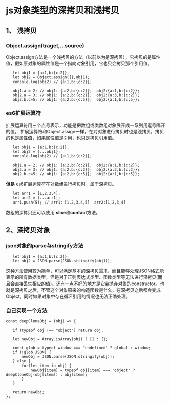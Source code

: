 # js对象类型的深拷贝和浅拷贝

## 1、 浅拷贝
### Object.assign(traget,...source)
Object.assign方法是一个浅拷贝的方法（以前以为是深拷贝），它拷贝的是属性值，假如原对象的属性值是一个指向对象引用，它也只会拷贝那个引用值。

 ```
    let obj1 = {a:1,b:{c:2}};
    let obj2 = Object.assign({},obj1);
    console.log(obj2) // {a:1,b:{c:2}};

    obj1.a = 2; // obj1: {a:2,b:{c:2}};  obj2:{a:1,b:{c:2}};
    obj2.a = 3; // obj1: {a:2,b:{c:2}};  obj2:{a:3,b:{c:2}};
    obj2.b.c=5; // obj1: {a:2,b:{c:5}};  obj2:{a:1,b:{c:5}};
 ```

 ### es6扩展运算符
 扩展运算符用三个点号表示，功能是把数组或类数组对象展开成一系列用逗号隔开的值。
 扩展运算符和Object.assign一样，在对对象进行拷贝时也是浅拷贝，拷贝的也是属性值，如果属性值是引用，也只是拷贝引用值。

 ```
    let obj1 = {a:1,b:{c:2}};
    let obj2 = {...obj1};
    console.log(obj2) // {a:1,b:{c:2}};

    obj1.a = 2; // obj1: {a:2,b:{c:2}};  obj2:{a:1,b:{c:2}};
    obj2.a = 3; // obj1: {a:2,b:{c:2}};  obj2:{a:3,b:{c:2}};
    obj2.b.c=5; // obj1: {a:2,b:{c:5}};  obj2:{a:1,b:{c:5}};
 ```
 **但是** es6扩展运算符在对数组进行拷贝时，属于深拷贝。

 ```
    let arr1 = [1,2,3,4];
    let arr2 = [...arr1];
    arr1.push(5); // arr1: [1,2,3,4,5]  arr2:[1,2,3,4]
 ```
 数组的深拷贝还可以使用 **slice**和**contact**方法。

 ## 2、深拷贝对象

 ### json对象的parse与stringify方法
 
 ```
    let obj1 = {a:1,b:{c:2}};
    let obj2 = JSON.parse(JSON.stringify(obj1));
 ```
 这种方法使用较为简单，可以满足基本的深拷贝需求，而且能够处理JSON格式能表示的所有数据类型，但是对于正则表达式类型、函数类型等无法进行深拷贝(而且会直接丢失相应的值)。还有一点不好的地方是它会抛弃对象的constructor。也就是深拷贝之后，不管这个对象原来的构造函数是什么，在深拷贝之后都会变成Object。同时如果对象中存在循环引用的情况也无法正确处理。

 ### 自己实现一个方法

 ```
 const deepCloneObj = (obj) => {

    if (typeof obj !== "object") return obj;

    let newObj = Array.isArray(obj) ? [] : {};

    const glob = typeof window === "undefined" ? global : window;
    if (!glob.JSON) {
        newObj = JSON.parse(JSON.stringify(obj));
    } else {
        for(let item in obj) {
            newObj[item] = typeof obj[item] === 'object' ? deepCloneObj(obj[item]) : obj[item];
        }
    }

    return newObj;
};

 ```

 